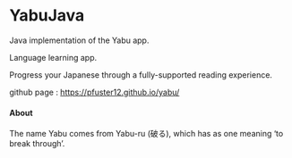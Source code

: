 # YabuJava
Java implementation of the Yabu app.

Language learning app.

Progress your Japanese through a fully-supported reading experience.

github page : https://pfuster12.github.io/yabu/

#### About
The name Yabu comes from Yabu-ru (破る), which has as one meaning ‘to break through’.

